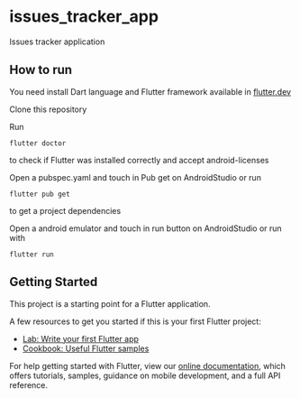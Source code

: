 # issues_tracker_app

Issues tracker application

## How to run

You need install Dart language and Flutter framework
available in [flutter.dev](https://flutter.dev)

Clone this repository

Run
```shell
flutter doctor
```
to check if Flutter was installed correctly and accept android-licenses

Open a pubspec.yaml and touch in Pub get on AndroidStudio
or run
```shell
flutter pub get
```
to get a project dependencies

Open a android emulator and touch in run button on AndroidStudio or run with
```shell
flutter run
```

## Getting Started

This project is a starting point for a Flutter application.

A few resources to get you started if this is your first Flutter project:

- [Lab: Write your first Flutter app](https://flutter.dev/docs/get-started/codelab)
- [Cookbook: Useful Flutter samples](https://flutter.dev/docs/cookbook)

For help getting started with Flutter, view our
[online documentation](https://flutter.dev/docs), which offers tutorials,
samples, guidance on mobile development, and a full API reference.

